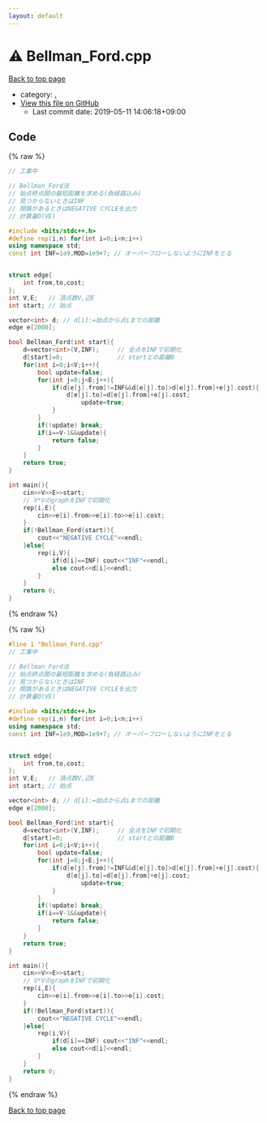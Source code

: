 ```yaml
---
layout: default
---
```


<!-- mathjax config similar to math.stackexchange -->
<script type="text/javascript" async
  src="https://cdnjs.cloudflare.com/ajax/libs/mathjax/2.7.5/MathJax.js?config=TeX-MML-AM_CHTML">
</script>
<script type="text/x-mathjax-config">
  MathJax.Hub.Config({
    TeX: { equationNumbers: { autoNumber: "AMS" }},
    tex2jax: {
      inlineMath: [ ['$','$'] ],
      processEscapes: true
    },
    "HTML-CSS": { matchFontHeight: false },
    displayAlign: "left",
    displayIndent: "2em"
  });
</script>

<script type="text/javascript" src="https://cdnjs.cloudflare.com/ajax/libs/jquery/3.4.1/jquery.min.js"></script>
<script src="https://cdn.jsdelivr.net/npm/jquery-balloon-js@1.1.2/jquery.balloon.min.js" integrity="sha256-ZEYs9VrgAeNuPvs15E39OsyOJaIkXEEt10fzxJ20+2I=" crossorigin="anonymous"></script>
<script type="text/javascript" src="../assets/js/copy-button.js"></script>
<link rel="stylesheet" href="../assets/css/copy-button.css" />


# :warning: Bellman_Ford.cpp

<a href="../index.html">Back to top page</a>

* category: <a href="../index.html#5058f1af8388633f609cadb75a75dc9d">.</a>
* <a href="{{ site.github.repository_url }}/blob/master/Bellman_Ford.cpp">View this file on GitHub</a>
    - Last commit date: 2019-05-11 14:06:18+09:00




## Code

<a id="unbundled"></a>
{% raw %}
```cpp
// 工事中

// Bellman_Ford法
// 始点終点間の最短距離を求める(負経路込み)
// 見つからないときはINF
// 閉路があるときはNEGATIVE CYCLEを出力
// 計算量O(VE)

#include <bits/stdc++.h>
#define rep(i,n) for(int i=0;i<n;i++)
using namespace std;
const int INF=1e9,MOD=1e9+7; // オーバーフローしないようにINFをとる


struct edge{
	int from,to,cost;
};
int V,E;   // 頂点数V,辺E
int start; // 始点

vector<int> d; // d[i]:=始点から点iまでの距離
edge e[2000];

bool Bellman_Ford(int start){
    d=vector<int>(V,INF);     // 全点をINFで初期化
    d[start]=0;               // startとの距離0
    for(int i=0;i<V;i++){
		bool update=false;
        for(int j=0;j<E;j++){
            if(d[e[j].from]!=INF&&d[e[j].to]>d[e[j].from]+e[j].cost){
                d[e[j].to]=d[e[j].from]+e[j].cost;
                    update=true;
            }
        }
		if(!update) break;
		if(i==V-1&&update){
			return false;
		}
    }
    return true;
}

int main(){
	cin>>V>>E>>start;
	// V*VのgraphをINFで初期化
    rep(i,E){
        cin>>e[i].from>>e[i].to>>e[i].cost;
    }
	if(!Bellman_Ford(start)){
		cout<<"NEGATIVE CYCLE"<<endl;
	}else{
		rep(i,V){
	        if(d[i]==INF) cout<<"INF"<<endl;
	        else cout<<d[i]<<endl;
	    }
	}
	return 0;
}

```
{% endraw %}

<a id="bundled"></a>
{% raw %}
```cpp
#line 1 "Bellman_Ford.cpp"
// 工事中

// Bellman_Ford法
// 始点終点間の最短距離を求める(負経路込み)
// 見つからないときはINF
// 閉路があるときはNEGATIVE CYCLEを出力
// 計算量O(VE)

#include <bits/stdc++.h>
#define rep(i,n) for(int i=0;i<n;i++)
using namespace std;
const int INF=1e9,MOD=1e9+7; // オーバーフローしないようにINFをとる


struct edge{
	int from,to,cost;
};
int V,E;   // 頂点数V,辺E
int start; // 始点

vector<int> d; // d[i]:=始点から点iまでの距離
edge e[2000];

bool Bellman_Ford(int start){
    d=vector<int>(V,INF);     // 全点をINFで初期化
    d[start]=0;               // startとの距離0
    for(int i=0;i<V;i++){
		bool update=false;
        for(int j=0;j<E;j++){
            if(d[e[j].from]!=INF&&d[e[j].to]>d[e[j].from]+e[j].cost){
                d[e[j].to]=d[e[j].from]+e[j].cost;
                    update=true;
            }
        }
		if(!update) break;
		if(i==V-1&&update){
			return false;
		}
    }
    return true;
}

int main(){
	cin>>V>>E>>start;
	// V*VのgraphをINFで初期化
    rep(i,E){
        cin>>e[i].from>>e[i].to>>e[i].cost;
    }
	if(!Bellman_Ford(start)){
		cout<<"NEGATIVE CYCLE"<<endl;
	}else{
		rep(i,V){
	        if(d[i]==INF) cout<<"INF"<<endl;
	        else cout<<d[i]<<endl;
	    }
	}
	return 0;
}

```
{% endraw %}

<a href="../index.html">Back to top page</a>

